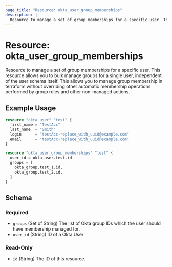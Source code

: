 ```yaml
---
page_title: "Resource: okta_user_group_memberships"
description: |-
  Resource to manage a set of group memberships for a specific user. This resource allows you to bulk manage groups for a single user, independent of the user schema itself. This allows you to manage group membership in terraform without overriding other automatic membership operations performed by group rules and other non-managed actions.
---
```


# Resource: okta_user_group_memberships

Resource to manage a set of group memberships for a specific user. This resource allows you to bulk manage groups for a single user, independent of the user schema itself. This allows you to manage group membership in terraform without overriding other automatic membership operations performed by group rules and other non-managed actions.

## Example Usage

```terraform
resource "okta_user" "test" {
  first_name = "TestAcc"
  last_name  = "Smith"
  login      = "testAcc-replace_with_uuid@example.com"
  email      = "testAcc-replace_with_uuid@example.com"
}

resource "okta_user_group_memberships" "test" {
  user_id = okta_user.test.id
  groups = [
    okta_group.test_1.id,
    okta_group.test_2.id,
  ]
}
```

<!-- schema generated by tfplugindocs -->
## Schema

### Required

- `groups` (Set of String) The list of Okta group IDs which the user should have membership managed for.
- `user_id` (String) ID of a Okta User

### Read-Only

- `id` (String) The ID of this resource.


